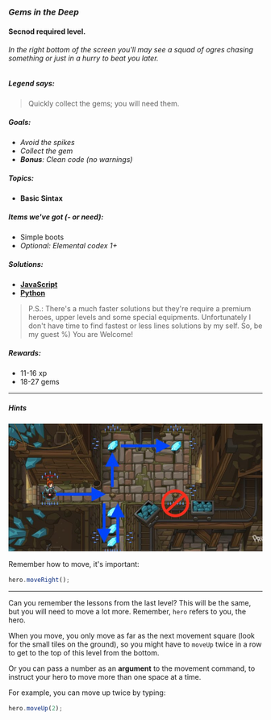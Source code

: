 ### _Gems in the Deep_
#### Secnod required level.
###### In the right bottom of the screen you'll may see a squad of ogres chasing something or just in a hurry to beat you later.

##### _Legend says:_
> Quickly collect the gems; you will need them.

##### _Goals:_
+ _Avoid the spikes_
+ _Collect the gem_
+ _**Bonus**: Clean code (no warnings)_

##### _Topics:_
+ **Basic Sintax**

##### _Items we've got (- or need):_
+ Simple boots
+ _Optional: Elemental codex 1+_

##### _Solutions:_
+ **[JavaScript](gemsInTheDeep.js)**
+ **[Python](gems_in_the_deep.py)**

> P.S.: There's a much faster solutions but they're require a premium heroes, upper levels and some special equipments. Unfortunately I don't have time to find fastest or less lines solutions by my self. So, be my guest %)
You are Welcome!

##### _Rewards:_
+ 11-16 xp
+ 18-27 gems

___

##### _Hints_

![](img/gems_in_the_deep.jpg)

Remember how to move, it's important:
```javascript
hero.moveRight();
```

___

Can you remember the lessons from the last level? This will be the same, but you will need to move a lot more. Remember, `hero` refers to you, the hero.

When you move, you only move as far as the next movement square (look for the small tiles on the ground), so you might have to `moveUp` twice in a row to get to the top of this level from the bottom. 

Or you can pass a number as an **argument** to the movement command, to instruct your hero to move more than one space at a time.

For example, you can move up twice by typing:

```javascript
hero.moveUp(2);
```
